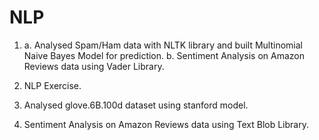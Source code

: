 # NLP

1. a. Analysed Spam/Ham data with NLTK library and built Multinomial Naive Bayes Model for prediction.
   b. Sentiment Analysis on Amazon Reviews data using Vader Library.

2. NLP Exercise.

3. Analysed glove.6B.100d dataset using stanford model.

4. Sentiment Analysis on Amazon Reviews data using Text Blob Library.
